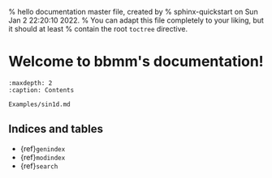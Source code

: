 % hello documentation master file, created by
% sphinx-quickstart on Sun Jan  2 22:20:10 2022.
% You can adapt this file completely to your liking, but it should at least
% contain the root `toctree` directive.

# Welcome to bbmm's documentation!

```{toctree}
:maxdepth: 2
:caption: Contents

Examples/sin1d.md
```


## Indices and tables

* {ref}`genindex`
* {ref}`modindex`
* {ref}`search`
